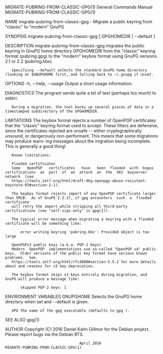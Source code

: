 MIGRATE-PUBRING-FROM-CLASSIC-GPG(1)				    General Commands Manual				   MIGRATE-PUBRING-FROM-CLASSIC-GPG(1)

NAME
       migrate-pubring-from-classic-gpg - Migrate a public keyring from "classic" to "modern" GnuPG

SYNOPSIS
       migrate-pubring-from-classic-gpg [ GPGHOMEDIR | --default ]

DESCRIPTION
       migrate-pubring-from-classic-gpg	 migrates the public keyring in GnuPG home directory GPGHOMEDIR from the "classic" keyring format (pubring.gpg) to the
       "modern" keybox format using GnuPG versions 2.1 or 2.2 (pubring.kbx).

       Specifying --default selects the standard GnuPG home directory (looking at $GNUPGHOME first, and falling back to ~/.gnupg if unset.

OPTIONS
       -h, --help, --usage Output a short usage information.

DIAGNOSTICS
       The program sends quite a bit of text (perhaps too much) to stderr.

       During a migration, the tool backs up several pieces of data in a timestamped subdirectory of the GPGHOMEDIR.

LIMITATIONS
       The keybox format rejects a number of OpenPGP certificates that the "classic" keyring format used to accept.  These filters are	defensive,  since  the
       certificates rejected are unsafe -- either cryptographically unsound, or dangerously non-performant.  This means that some migrations may produce warn‐
       ing messages about the migration being incomplete.  This is generally a good thing!

       Known limitations:

       Flooded certificates
	   Some	  OpenPGP   certificates   have	  been	flooded	 with  bogus  certifications  as  part	of  an	attack	on  the	 SKS  keyserver	 network  (see
	   https://tools.ietf.org/html/draft-dkg-openpgp-abuse-resistant-keystore-03#section-2.1).

	   The keybox format rejects import of any OpenPGP certificate larger than 5MiB.  As of GnuPG 2.2.17, if gpg encounters	 such  a  flooded  certificate
	   will retry the import while stripping all third-party certifications (see "self-sigs-only" in gpg(1)).

	   The typical error message when migrating a keyring with a flooded certificate will be something like:

	       error writing keyring 'pubring.kbx': Provided object is too large

       OpenPGPv3 public keys (a.k.a. PGP-2 keys)
	   Modern  OpenPGP  implementations use so-called "OpenPGP v4" public keys.  Older versions of the public key format have serious known problems.  See
	   https://tools.ietf.org/html/rfc4880#section-5.5.2 for more details about and reasons for v3 key deprecation.

	   The keybox format skips v3 keys entirely during migration, and GnuPG will produce a message like:

	       skipped PGP-2 keys: 1

ENVIRONMENT VARIABLES
       GNUPGHOME Selects the GnuPG home directory when set and --default is given.

       GPG The name of the gpg executable (defaults to gpg ).

SEE ALSO
       gpg(1)

AUTHOR
       Copyright (C) 2016 Daniel Kahn Gillmor for the Debian project. Please report bugs via the Debian BTS.

									  April 2016					   MIGRATE-PUBRING-FROM-CLASSIC-GPG(1)
